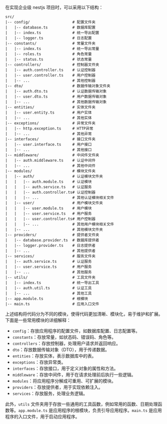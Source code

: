 在实现企业级 nestjs 项目时，可以采用以下结构：

```
src/
|-- config/                   # 配置文件夹
|   |-- database.ts           # 数据库配置
|   |-- index.ts              # 统一导出配置
|   |-- logger.ts             # 日志配置
|-- constants/                # 常量文件夹
|   |-- index.ts              # 统一导出常量
|   |-- roles.ts              # 角色常量
|   |-- status.ts             # 状态常量
|-- controllers/              # 控制器文件夹
|   |-- auth.controller.ts    # 认证控制器
|   |-- user.controller.ts    # 用户控制器
|   |-- ...                   # 其他控制器
|-- dto/                      # 数据传输对象文件夹
|   |-- auth.dto.ts           # 认证数据传输对象
|   |-- user.dto.ts           # 用户数据传输对象
|   |-- ...                   # 其他数据传输对象
|-- entities/                 # 实体文件夹
|   |-- user.entity.ts        # 用户实体
|   |-- ...                   # 其他实体
|-- exceptions/               # 异常文件夹
|   |-- http.exception.ts     # HTTP异常
|   |-- ...                   # 其他异常
|-- interfaces/               # 接口文件夹
|   |-- user.interface.ts     # 用户接口
|   |-- ...                   # 其他接口
|-- middleware/               # 中间件文件夹
|   |-- auth.middleware.ts    # 认证中间件
|   |-- ...                   # 其他中间件
|-- modules/                  # 模块文件夹
|   |-- auth/                 # 认证模块文件夹
|   |   |-- auth.module.ts    # 认证模块
|   |   |-- auth.service.ts   # 认证服务
|   |   |-- auth.controller.ts# 认证控制器
|   |   |-- ...               # 其他认证模块相关文件
|   |-- user/                 # 用户模块文件夹
|   |   |-- user.module.ts    # 用户模块
|   |   |-- user.service.ts   # 用户服务
|   |   |-- user.controller.ts# 用户控制器
|   |   |-- ...               # 其他用户模块相关文件
|   |-- ...                   # 其他模块文件夹
|-- providers/                # 提供者文件夹
|   |-- database.provider.ts  # 数据库提供者
|   |-- logger.provider.ts    # 日志提供者
|   |-- ...                   # 其他提供者
|-- services/                 # 服务文件夹
|   |-- auth.service.ts       # 认证服务
|   |-- user.service.ts       # 用户服务
|   |-- ...                   # 其他服务
|-- utils/                    # 工具文件夹
|   |-- index.ts              # 统一导出工具
|   |-- auth.util.ts          # 认证工具
|   |-- ...                   # 其他工具
|-- app.module.ts             # 根模块
|-- main.ts                   # 应用入口文件
```

上述结构将代码分为不同的模块，使得代码更加清晰、模块化，易于维护和扩展。下面是一些常用模块的详细解释：

- `config`：存放应用程序的配置文件，如数据库配置、日志配置等。
- `constants`：存放常量，如状态码、错误码、角色等。
- `controllers`：存放控制器，处理用户请求并返回响应。
- `dto`：存放数据传输对象（DTO），用于传递数据。
- `entities`：存放实体，表示数据库中的表。
- `exceptions`：存放异常类。
- `interfaces`：存放接口，用于定义对象的属性和方法。
- `middleware`：存放中间件，用于在请求处理前后执行一些逻辑。
- `modules`：将应用程序分解成可重用、可扩展的模块。
- `providers`：存放提供者，用于实现依赖注入。
- `services`：存放服务，处理业务逻辑。

此外，`utils` 文件夹用于存放一些通用的工具函数，例如常用的函数、日期处理函数等。`app.module.ts` 是应用程序的根模块，负责引导应用程序。`main.ts` 是应用程序的入口文件，用于启动应用程序。
